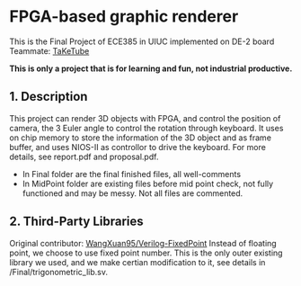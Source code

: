 # FPGA-based graphic renderer
This is the Final Project of ECE385 in UIUC 
implemented on DE-2 board
Teammate: [TaKeTube](https://github.com/TaKeTube)

**This is only a project that is for learning and fun, not industrial productive.**

## 1. Description
This project can render 3D objects with FPGA, and control the position of camera, the 3 Euler angle to control the rotation through keyboard.
It uses on chip memory to store the information of the 3D object and as frame buffer, and uses NIOS-II as controllor to drive the keyboard.
For more details, see report.pdf and proposal.pdf.
+   In Final folder are the final finished files, all well-comments
+    In MidPoint folder are existing files before mid point check, not fully functioned and may be messy. Not all files are commented.

## 2. Third-Party Libraries
Original contributor: [WangXuan95/Verilog-FixedPoint](https://github.com/WangXuan95/Verilog-FixedPoint)
Instead of floating point, we choose to use fixed point number. This is the only outer existing library we used, and we make certian modification to it, see details in /Final/trigonometric_lib.sv.

